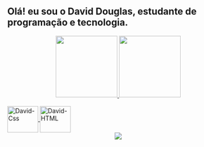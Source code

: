 ## Olá! eu sou o David Douglas, estudante de programação e tecnologia.
<div align="center">
  <a href="https://github.com/Daviddouglaas">
  <img height="140em" src="https://github-readme-stats.vercel.app/api?username=Daviddouglaas&count_private=true&include_all_commits=true&show_icons=true&theme=merko&hide_border=false&show_owner=true"/>
    <img height="140em" src="https://github-readme-stats.vercel.app/api/top-langs/?username=Daviddouglaas&theme=merko&hide_border=false&&layout=compact"/>

</div>
<div style="display: inline_block"><br>

  <img align="center" alt="David-Css" height="60" width="70" src="https://cdn.jsdelivr.net/gh/devicons/devicon/icons/css3/css3-original-wordmark.svg" />
          
  <img align="center" alt="David-HTML" height="60" width="70" src="https://cdn.jsdelivr.net/gh/devicons/devicon/icons/html5/html5-original-wordmark.svg" />
  
  <div align="center">
    <a href="mailto:Daviddouglast.i@gmail.com"><img src="https://img.shields.io/badge/-Gmail-%23333?style=for-the-badge&logo=gmail&logoColor=white" target="_blank"></a>
</div>


  
</div>
